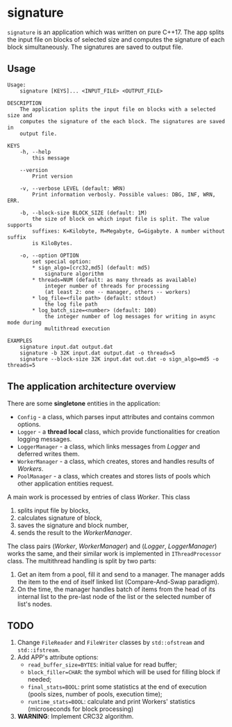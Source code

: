 # signature

`signature` is an application which was written on pure C++17. The app splits
the input file on blocks of selected size and computes the signature of each
block simultaneously. The signatures are saved to output file.



## Usage

```
Usage:
    signature [KEYS]... <INPUT_FILE> <OUTPUT_FILE>

DESCRIPTION
    The application splits the input file on blocks with a selected size and
    computes the signature of the each block. The signatures are saved in
    output file.

KEYS
    -h, --help
        this message

    --version
        Print version

    -v, --verbose LEVEL (default: WRN)
        Print information verbosly. Possible values: DBG, INF, WRN, ERR.

    -b, --block-size BLOCK_SIZE (default: 1M)
        the size of block on which input file is split. The value supports
        suffixes: K=Kilobyte, M=Megabyte, G=Gigabyte. A number without suffix
        is KiloBytes.

    -o, --option OPTION
        set special option:
        * sign_algo=[crc32,md5] (default: md5)
            signature algorithm
        * threads=NUM (default: as many threads as available)
            integer number of threads for processing
            (at least 2: one -- manager, others -- workers)
        * log_file=<file path> (default: stdout)
            the log file path
        * log_batch_size=<number> (default: 100)
            the integer number of log messages for writing in async mode during
            multithread execution

EXAMPLES
    signature input.dat output.dat
    signature -b 32K input.dat output.dat -o threads=5
    signature --block-size 32K input.dat out.dat -o sign_algo=md5 -o threads=5
```



## The application architecture overview

There are some **singletone** entities in the application:
  * `Config` - a class, which parses input attributes and contains common
    options.
  * `Logger` - a **thread local** class, which provide functionalities for
    creation logging messages.
  * `LoggerManager` - a class, which links messages from *Logger* and deferred
    writes them.
  * `WorkerManager` - a class, which creates, stores and handles results of
    *Workers*.
  * `PoolManager` - a class, which creates and stores lists of pools which
    other application entities request.

A main work is processed by entries of class *Worker*. This class
   1. splits input file by blocks,
   2. calculates signature of block,
   3. saves the signature and block number,
   4. sends the result to the *WorkerManager*.

The class pairs (*Worker*, *WorkerManager*) and (*Logger*, *LoggerManager*)
works the same, and their similar work is implemented in `IThreadProcessor`
class. The multithread handling is split by two parts:
   1. Get an item from a pool, fill it and send to a manager. The manager
      adds the item to the end of itself linked list (Compare-And-Swap paradigm).
   2. On the time, the manager handles batch of items from the head of its
      internal list to the pre-last node of the list or the selected number
      of list's nodes.



## TODO

1. Change `FileReader` and `FileWriter` classes by `std::ofstream` and
   `std::ifstream`.
2. Add APP's attribute options:
   - `read_buffer_size=BYTES`: initial value for read buffer;
   - `block_filler=CHAR`: the symbol which will be used for filling block if
     needed;
   - `final_stats=BOOL`: print some statistics at the end of execution (pools
     sizes, number of pools, execution time);
   - `runtime_stats=BOOL`: calculate and print Workers' statistics
     (microseconds for block processing)
3. **WARNING**: Implement CRC32 algorithm.

